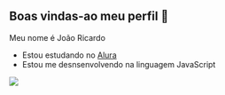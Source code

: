 ## Boas vindas-ao meu perfil 🥷


Meu nome é João Ricardo

- Estou estudando no [Alura](https://www.alura.com.br)
- Estou me desnsenvolvendo na linguagem JavaScript

![](https://tenor.com/pt-BR/view/mc-hariel-hariel-haridade-gif-22253298)


